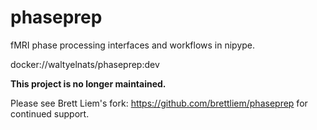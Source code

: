 # phaseprep

fMRI phase processing interfaces and workflows in nipype.

docker://waltyelnats/phaseprep:dev

**This project is no longer maintained.** 

Please see Brett Liem's fork: https://github.com/brettliem/phaseprep for continued support. 
